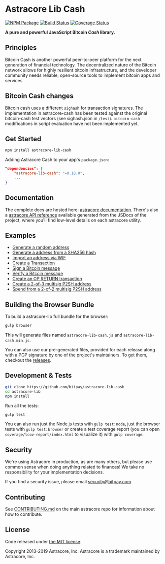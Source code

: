 # Astracore Lib Cash

[![NPM Package](https://img.shields.io/npm/v/astracore-lib-cash.svg?style=flat-square)](https://www.npmjs.org/package/astracore-lib-cash)
[![Build Status](https://img.shields.io/travis/bitpay/astracore-lib-cash.svg?branch=master&style=flat-square)](https://travis-ci.org/bitpay/astracore-lib-cash)
[![Coverage Status](https://coveralls.io/repos/github/bitpay/astracore-lib-cash/badge.svg)](https://coveralls.io/github/bitpay/astracore-lib-cash)

**A pure and powerful JavaScript Bitcoin _Cash_ library.**

## Principles

Bitcoin Cash is another powerful peer-to-peer platform for the next generation of financial technology. The decentralized nature of the Bitcoin network allows for highly resilient bitcoin infrastructure, and the developer community needs reliable, open-source tools to implement bitcoin apps and services.

## Bitcoin Cash changes

Bitcoin cash uses a different `sighash` for transaction signatures. The implementation in astracore-cash has been tested against the original bitcoin-cash test vectors (see sighash.json in `/test`). `bitcoin-cash` modifications in script evaluation have not been implemented yet.

## Get Started

```sh
npm install astracore-lib-cash
```

Adding Astracore Cash to your app's `package.json`:

```json
"dependencies": {
    "astracore-lib-cash": "=0.18.0",
    ...
}
```

## Documentation

The complete docs are hosted here: [astracore documentation](https://github.com/bitpay/astracore). There's also a [astracore API reference](https://github.com/bitpay/astracore/blob/master/packages/astracore-node/docs/api-documentation.md) available generated from the JSDocs of the project, where you'll find low-level details on each astracore utility.

## Examples

- [Generate a random address](docs/examples.md#generate-a-random-address)
- [Generate a address from a SHA256 hash](docs/examples.md#generate-a-address-from-a-sha256-hash)
- [Import an address via WIF](docs/examples.md#import-an-address-via-wif)
- [Create a Transaction](docs/examples.md#create-a-transaction)
- [Sign a Bitcoin message](docs/examples.md#sign-a-bitcoin-message)
- [Verify a Bitcoin message](docs/examples.md#verify-a-bitcoin-message)
- [Create an OP RETURN transaction](docs/examples.md#create-an-op-return-transaction)
- [Create a 2-of-3 multisig P2SH address](docs/examples.md#create-a-2-of-3-multisig-p2sh-address)
- [Spend from a 2-of-2 multisig P2SH address](docs/examples.md#spend-from-a-2-of-2-multisig-p2sh-address)

## Building the Browser Bundle

To build a astracore-lib full bundle for the browser:

```sh
gulp browser
```

This will generate files named `astracore-lib-cash.js` and `astracore-lib-cash.min.js`.

You can also use our pre-generated files, provided for each release along with a PGP signature by one of the project's maintainers. To get them, checkout the [releases](https://github.com/bitpay/astracore/blob/master/packages/astracore-lib-cash/CHANGELOG.md).

## Development & Tests

```sh
git clone https://github.com/bitpay/astracore-lib-cash
cd astracore-lib
npm install
```

Run all the tests:

```sh
gulp test
```

You can also run just the Node.js tests with `gulp test:node`, just the browser tests with `gulp test:browser`
or create a test coverage report (you can open `coverage/lcov-report/index.html` to visualize it) with `gulp coverage`.

## Security

We're using Astracore in production, as are many others, but please use common sense when doing anything related to finances! We take no responsibility for your implementation decisions.

If you find a security issue, please email security@bitpay.com.

## Contributing

See [CONTRIBUTING.md](https://github.com/bitpay/astracore/blob/master/Contributing.md) on the main astracore repo for information about how to contribute.

## License

Code released under [the MIT license](https://github.com/bitpay/astracore/blob/master/LICENSE).

Copyright 2013-2019 Astracore, Inc. Astracore is a trademark maintained by Astracore, Inc.
